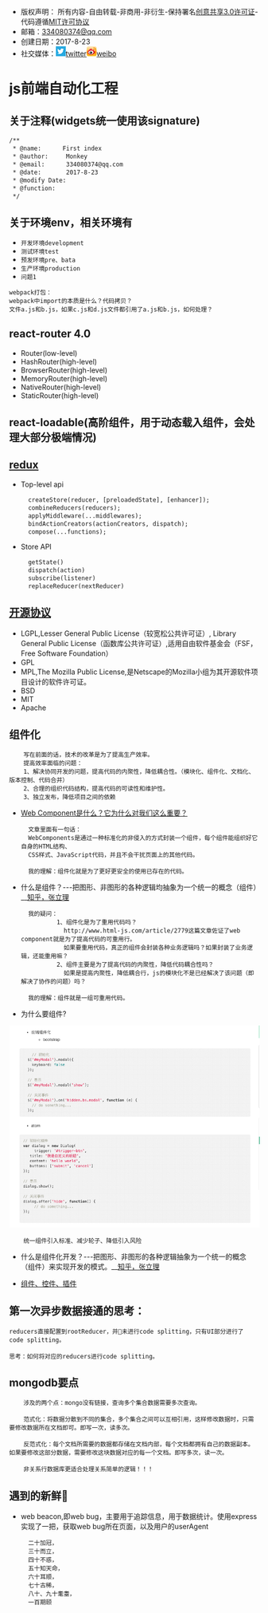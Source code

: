 * 版权声明： 所有内容-自由转载-非商用-非衍生-保持署名[创意共享3.0许可证](https://creativecommons.org/licenses/by-nc-nd/3.0/deed.zh)-代码遵循[MIT许可协议](https://mit-license.org/)
* 邮箱：334080374@qq.com
* 创建日期：2017-8-23
* 社交媒体：[![twitter](./src/common/res/images/twitter.png)twitter](https://twitter.com)[![weobo](./src/common/res/images/weibo.png)weibo](http://weibo.com/2630232391/profile?topnav=1&wvr=6)
# js前端自动化工程
## 关于注释(widgets统一使用该signature)
```
/**
 * @name:      First index
 * @author:     Monkey
 * @email:      334080374@qq.com
 * @date:       2017-8-23
 * @modify Date:
 * @function:   
 */
```
## 关于环境env，相关环境有
* `开发环境development`
* `测试环境test`
* `预发环境pre、bata`
* `生产环境production`
* `问题1`
```
webpack打包：
webpack中import的本质是什么？代码拷贝？
文件a.js和b.js，如果c.js和d.js文件都引用了a.js和b.js，如何处理？
```
## react-router 4.0

* Router(low-level)
* HashRouter(high-level)
* BrowserRouter(high-level)
* MemoryRouter(high-level)
* NativeRouter(high-level)
* StaticRouter(high-level)
## react-loadable(高阶组件，用于动态载入组件，会处理大部分极端情况)   
## [redux](http://redux.js.org/docs/api/index.html)
* Top-level api

        createStore(reducer, [preloadedState], [enhancer]);
        combineReducers(reducers);
        applyMiddleware(...middlewares);
        bindActionCreators(actionCreators, dispatch);
        compose(...functions);
* Store API

        getState()
        dispatch(action)
        subscribe(listener)
        replaceReducer(nextReducer)
## [开源协议](http://www.oschina.net/news/74999/how-to-choose-a-license)
* LGPL,Lesser General Public License（较宽松公共许可证）,
        Library General Public License（函数库公共许可证）,适用自由软件基金会（FSF，Free Software Foundation）
* GPL
* MPL,The Mozilla Public License,是Netscape的Mozilla小组为其开源软件项目设计的软件许可证。
* BSD
* MIT
* Apache
## 组件化

        写在前面的话，技术的改革是为了提高生产效率。
        提高效率面临的问题：
        1、解决协同开发的问题，提高代码的内聚性，降低耦合性。（模块化、组件化、文档化、版本控制、代码合并）
        2、合理的组织代码结构，提高代码的可读性和维护性。
        3、独立发布，降低项目之间的依赖
* [Web Component是什么？它为什么对我们这么重要？](http://www.html-js.com/article/2779)

        文章里面有一句话：
        WebComponents是通过一种标准化的非侵入的方式封装一个组件，每个组件能组织好它自身的HTML结构、
        CSS样式、JavaScript代码，并且不会干扰页面上的其他代码。

        我的理解：组件化就是为了更好更安全的使用已存在的代码。
* 什么是组件？---把图形、非图形的各种逻辑均抽象为一个统一的概念（组件）__[知乎，张立理](https://www.zhihu.com/question/29735633)
        
        我的疑问：
                1、组件化是为了重用代码吗？
                  http://www.html-js.com/article/2779这篇文章佐证了web component就是为了提高代码的可重用行。
                  如果要重用代码，真正的组件会封装各种业务逻辑吗？如果封装了业务逻辑，还能重用嘛？
                2、组件主要是为了提高代码的内聚性，降低代码耦合性吗？
                  如果是提高内聚性，降低耦合行，js的模块化不是已经解决了该问题（即解决了协作的问题）吗？

        我的理解：组件就是一组可重用代码。
* 为什么要组件?
        
![component](./src/common/res/images/component.png)

        统一组件引入标准、减少轮子、降低引入风险

* 什么是组件化开发？---把图形、非图形的各种逻辑抽象为一个统一的概念（组件）来实现开发的模式。__[知乎，张立理](https://www.zhihu.com/question/29735633)

* [组件、控件、插件](http://blog.csdn.net/haiross/article/details/22662635)
## 第一次异步数据接通的思考：

    reducers直接配置到rootReducer，并未进行code splitting，只有UI部分进行了 code splitting。
    
    思考：如何将对应的reducers进行code splitting。
## mongodb要点

        涉及的两个点：mongo没有链接，查询多个集合数据需要多次查询。

        范式化：将数据分散到不同的集合，多个集合之间可以互相引用，这样修改数据时，只需要修改数据所在文档即可。即写一次，读多次。

        反范式化：每个文档所需要的数据都存储在文档内部，每个文档都拥有自己的数据副本。如果要修改这部分数据，需要修改这块数据对应的每一个文档。即写多次，读一次。

        非关系行数据库更适合处理关系简单的逻辑！！！
## 遇到的新鲜
* web beacon,即web bug，主要用于追踪信息，用于数据统计。使用express实现了一把，获取web bug所在页面，以及用户的userAgent

        二十加冠，
        三十而立，
        四十不惑，
        五十知天命，
        六十耳顺，
        七十古稀，
        八十、九十耄耋，
        一百期颐
